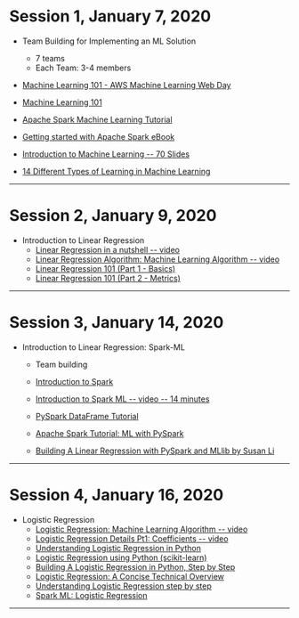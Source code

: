 # Session 1, January 7, 2020

* Team Building for Implementing an ML Solution
	* 7 teams
	* Each Team: 3-4 members
	
* [Machine Learning 101 - AWS Machine Learning Web Day](https://www.slideshare.net/AWSAktuell/machine-learning-101-aws-machine-learning-web-day)

* [Machine Learning 101](https://www.inwerken.de/wp-content/uploads/2017/02/machinelearning101sithvr-170225115814.pdf)

* [Apache Spark Machine Learning Tutorial](https://mapr.com/blog/apache-spark-machine-learning-tutorial/)

* [Getting started with Apache Spark eBook](https://mapr.com/ebook/getting-started-with-apache-spark-v2/assets/Spark2018eBook.pdf)

* [Introduction to Machine Learning -- 70 Slides](https://courses.edx.org/asset-v1:ColumbiaX+CSMM.101x+1T2017+type@asset+block@AI_edx_ml_5.1intro.pdf)

* [14 Different Types of Learning in Machine Learning](https://machinelearningmastery.com/types-of-learning-in-machine-learning/)

-----------

# Session 2, January 9, 2020

* Introduction to Linear Regression
	* [Linear Regression in a nutshell -- video](https://www.youtube.com/watch?v=OtgmQvE5gug)
	* [Linear Regression Algorithm: Machine Learning Algorithm -- video](https://www.youtube.com/watch?v=E5RjzSK0fvY)
	* [Linear Regression 101 (Part 1 - Basics)](https://dziganto.github.io/data%20science/linear%20regression/machine%20learning/python/Linear-Regression-101-Basics/)
	* [Linear Regression 101 (Part 2 - Metrics)](https://dziganto.github.io/data%20science/linear%20regression/machine%20learning/python/Linear-Regression-101-Metrics/)

----------

# Session 3, January 14, 2020

* Introduction to Linear Regression: Spark-ML

	* Team building

	* [Introduction to Spark](./docs/intro_to_spark_databricks.pdf)

	* [Introduction to Spark ML -- video -- 14 minutes](https://www.youtube.com/watch?v=32q7Gn9XjiU)
	
	* [PySpark DataFrame Tutorial](https://www.edureka.co/blog/pyspark-dataframe-tutorial/)

	* [Apache Spark Tutorial: ML with PySpark](https://www.datacamp.com/community/tutorials/apache-spark-tutorial-machine-learning)
	  
	* [Building A Linear Regression with PySpark and MLlib by Susan Li](https://towardsdatascience.com/building-a-linear-regression-with-pyspark-and-mllib-d065c3ba246a)


--------

# Session 4, January 16, 2020

* Logistic Regression
	* [Logistic Regression: Machine Learning Algorithm -- video ](https://www.youtube.com/watch?v=VCJdg7YBbAQ)
    * [Logistic Regression Details Pt1: Coefficients -- video](https://www.youtube.com/watch?v=vN5cNN2-HWE)
	* [Understanding Logistic Regression in Python](https://www.datacamp.com/community/tutorials/understanding-logistic-regression-python)
	* [Logistic Regression using Python (scikit-learn)](https://towardsdatascience.com/logistic-regression-using-python-sklearn-numpy-mnist-handwriting-recognition-matplotlib-a6b31e2b166a)
	* [Building A Logistic Regression in Python, Step by Step](https://datascienceplus.com/building-a-logistic-regression-in-python-step-by-step/)
	* [Logistic Regression: A Concise Technical Overview](https://www.kdnuggets.com/2018/02/logistic-regression-concise-technical-overview.html)
	* [Understanding Logistic Regression step by step](https://towardsdatascience.com/understanding-logistic-regression-step-by-step-704a78be7e0a)
	* [Spark ML: Logistic Regression](https://medium.com/@dhiraj.p.rai/logistic-regression-in-spark-ml-8a95b5f5434c)



-------